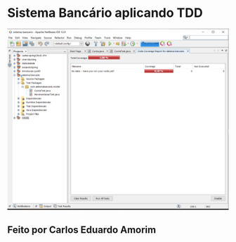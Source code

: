 # Sistema Bancário aplicando TDD
![Relatório de Cobertura](image.png)
## Feito por Carlos Eduardo Amorim
